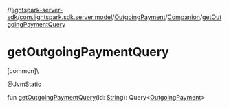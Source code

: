 //[lightspark-server-sdk](../../../../index.md)/[com.lightspark.sdk.server.model](../../index.md)/[OutgoingPayment](../index.md)/[Companion](index.md)/[getOutgoingPaymentQuery](get-outgoing-payment-query.md)

# getOutgoingPaymentQuery

[common]\

@[JvmStatic](https://kotlinlang.org/api/latest/jvm/stdlib/kotlin.jvm/-jvm-static/index.html)

fun [getOutgoingPaymentQuery](get-outgoing-payment-query.md)(id: [String](https://kotlinlang.org/api/latest/jvm/stdlib/kotlin/-string/index.html)): Query&lt;[OutgoingPayment](../index.md)&gt;
